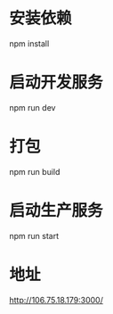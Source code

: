 # 安装依赖

npm install

# 启动开发服务

npm run dev

# 打包

npm run build

# 启动生产服务

npm run start

# 地址

http://106.75.18.179:3000/
